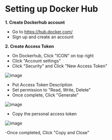 # Setting up Docker Hub

**1. Create Dockerhub account**
  - Go to https://hub.docker.com/
  - Sign up and create an account

**2. Create Access Token**
  - On Dockerhub, Click "ICON" on top right
  - Click "Account settings"
  - Click "Security" and Click "New Access Token"

  ![image](https://github.com/JRTugs/DevOps-CI-CD-on-AWS-EC2-instance/assets/29426766/707f05e2-20ba-43ec-a067-8d0659034ead)

  - Put Access Token Description
  - Set permission to "Read, Write, Delete"
  - Once complete, Click "Generate"

  ![image](https://github.com/JRTugs/DevOps-CI-CD-on-AWS-EC2-instance/assets/29426766/110ac5ba-73a9-48ce-b4ef-96863e76f79a)

  - Copy the personal access token

  ![image](https://github.com/JRTugs/DevOps-CI-CD-on-AWS-EC2-instance/assets/29426766/f661ea23-3b17-41d5-88ac-1f4b99db1bed)

  -Once completed, Click "Copy and Close"

